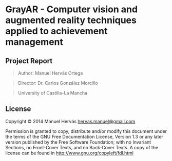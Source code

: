 # GrayAR - Computer vision and augmented reality techniques applied to achievement management 

## Project Report

> Author: Manuel Hervás Ortega

> Director: Dr. Carlos González Morcillo

> University of Castilla-La Mancha


## License

Copyright © 2014 Manuel Hervás <hervas.manuel@gmail.com>

Permission is granted to copy, distribute and/or modify this document under the terms of the GNU
Free Documentation License, Version 1.3 or any later version published by the Free Software
Foundation; with no Invariant Sections, no Front-Cover Texts, and no Back-Cover Texts. A copy of the license can be found in http://www.gnu.org/copyleft/fdl.html